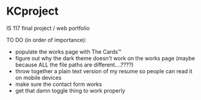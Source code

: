 # KCproject
 IS 117 final project / web portfolio

TO DO (in order of importance):

- populate the works page with The Cards&trade;
- figure out why the dark theme doesn't work on the works page (maybe because ALL the file paths are different....????)
- throw together a plain text version of my resume so people can read it on mobile devices
- make sure the contact form works
- get that damn toggle thing to work properly